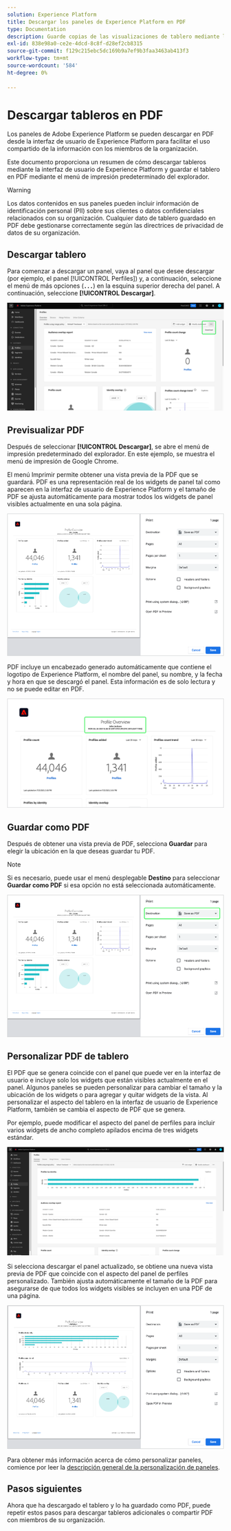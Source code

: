 ```yaml
---
solution: Experience Platform
title: Descargar los paneles de Experience Platform en PDF
type: Documentation
description: Guarde copias de las visualizaciones de tablero mediante la función descargar en PDF disponible en la interfaz de usuario de Experience Platform.
exl-id: 838e98a0-ce2e-4dcd-8c8f-d28ef2cb8315
source-git-commit: f129c215ebc5dc169b9a7ef9b3faa3463ab413f3
workflow-type: tm+mt
source-wordcount: '584'
ht-degree: 0%

---
```


# Descargar tableros en PDF

Los paneles de Adobe Experience Platform se pueden descargar en PDF desde la interfaz de usuario de Experience Platform para facilitar el uso compartido de la información con los miembros de la organización.

Este documento proporciona un resumen de cómo descargar tableros mediante la interfaz de usuario de Experience Platform y guardar el tablero en PDF mediante el menú de impresión predeterminado del explorador.

>[!WARNING]
>
>Los datos contenidos en sus paneles pueden incluir información de identificación personal (PII) sobre sus clientes o datos confidenciales relacionados con su organización. Cualquier dato de tablero guardado en PDF debe gestionarse correctamente según las directrices de privacidad de datos de su organización.

## Descargar tablero

Para comenzar a descargar un panel, vaya al panel que desee descargar (por ejemplo, el panel [!UICONTROL Perfiles]) y, a continuación, seleccione el menú de más opciones (**`...`**) en la esquina superior derecha del panel. A continuación, seleccione **[!UICONTROL Descargar]**.

![Panel de perfiles de Experience Platform con los puntos suspensivos y la lista desplegable de descarga resaltados.](images/download/download-button.png)

## Previsualizar PDF

Después de seleccionar **[!UICONTROL Descargar]**, se abre el menú de impresión predeterminado del explorador. En este ejemplo, se muestra el menú de impresión de Google Chrome.

El menú Imprimir permite obtener una vista previa de la PDF que se guardará. PDF es una representación real de los widgets de panel tal como aparecen en la interfaz de usuario de Experience Platform y el tamaño de PDF se ajusta automáticamente para mostrar todos los widgets de panel visibles actualmente en una sola página.

![La descripción general del perfil se muestra en un formato de una sola página con el panel Opciones de impresión a la derecha.](images/download/download-chrome-print.png)

PDF incluye un encabezado generado automáticamente que contiene el logotipo de Experience Platform, el nombre del panel, su nombre, y la fecha y hora en que se descargó el panel. Esta información es de solo lectura y no se puede editar en PDF.

![Un primer plano de la vista preliminar con el encabezado generado automáticamente resaltado.](images/download/download-pdf.png)

## Guardar como PDF

Después de obtener una vista previa de PDF, selecciona **Guardar** para elegir la ubicación en la que deseas guardar tu PDF.

>[!NOTE]
>
>Si es necesario, puede usar el menú desplegable **Destino** para seleccionar **Guardar como PDF** si esa opción no está seleccionada automáticamente.

![La descripción general del perfil se muestra en un formato de una sola página con la opción desplegable Destino Guardar como impresión de PDF resaltada.](images/download/download-chrome-print-destination.png)

## Personalizar PDF de tablero

El PDF que se genera coincide con el panel que puede ver en la interfaz de usuario e incluye solo los widgets que están visibles actualmente en el panel. Algunos paneles se pueden personalizar para cambiar el tamaño y la ubicación de los widgets o para agregar y quitar widgets de la vista. Al personalizar el aspecto del tablero en la interfaz de usuario de Experience Platform, también se cambia el aspecto de PDF que se genera.

Por ejemplo, puede modificar el aspecto del panel de perfiles para incluir varios widgets de ancho completo apilados encima de tres widgets estándar.

![Se muestra el tablero de perfiles con widgets alargados.](images/download/download-modify.png)

Si selecciona descargar el panel actualizado, se obtiene una nueva vista previa de PDF que coincide con el aspecto del panel de perfiles personalizado. También ajusta automáticamente el tamaño de la PDF para asegurarse de que todos los widgets visibles se incluyen en una PDF de una página.

![La descripción general del perfil se muestra en un formato de una sola página con el panel Opciones de impresión a la derecha.](images/download/download-chrome-print-modified.png)

Para obtener más información acerca de cómo personalizar paneles, comience por leer la [descripción general de la personalización de paneles](customize/overview.md).

## Pasos siguientes

Ahora que ha descargado el tablero y lo ha guardado como PDF, puede repetir estos pasos para descargar tableros adicionales o compartir PDF con miembros de su organización.
